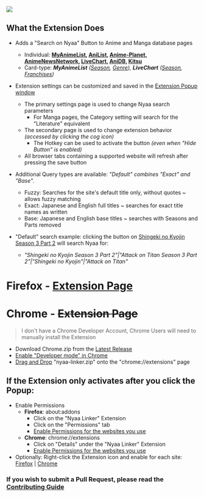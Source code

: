![](https://i.imgur.com/DXMg8ha.png)

## What the Extension Does

-   Adds a "Search on Nyaa" Button to Anime and Manga database pages
    -   Individual: **[MyAnimeList](https://i.imgur.com/IXJ7XuK.png), [AniList](https://i.imgur.com/9xhFu5q.jpeg), [Anime-Planet](https://i.imgur.com/sGsl0Bw.png), [AnimeNewsNetwork](https://i.imgur.com/xXvJXHC.png), [LiveChart](https://i.imgur.com/VyIWtLC.png), [AniDB](https://i.imgur.com/DqSkmOg.jpeg), [Kitsu](https://i.imgur.com/CN2kh4C.jpeg)**
    -   Card-type: _**MyAnimeList** ([Season](https://i.imgur.com/7M4hr0z.png), [Genre](https://i.imgur.com/SklbImH.png)), **LiveChart** ([Season](https://i.imgur.com/wvLOp8N.jpeg), [Franchises](https://i.imgur.com/wcNv1JC.jpeg))_
-   Extension settings can be customized and saved in the [Extension Popup window](https://i.imgur.com/a/cRBmW3T)

    -   The primary settings page is used to change Nyaa search parameters
        -   For Manga pages, the Category setting will search for the "Literature" equivalent
    -   The secondary page is used to change extension behavior _(accessed by clicking the cog icon)_
        -   The Hotkey can be used to activate the button _(even when "Hide Button" is enabled)_
    -   All browser tabs containing a supported website will refresh after pressing the save button

-   Additional Query types are available: _"Default" combines "Exact" and "Base"_.

    -   Fuzzy: Searches for the site's default title only, without quotes ~ allows fuzzy matching
    -   Exact: Japanese and English full titles ~ searches for exact title names as written
    -   Base: Japanese and English base titles ~ searches with Seasons and Parts removed

-   "Default" search example: clicking the button on [Shingeki no Kyojin Season 3 Part 2](https://myanimelist.net/anime/38524/Shingeki_no_Kyojin_Season_3_Part_2) will search Nyaa for:
    -   _"Shingeki no Kyojin Season 3 Part 2"|"Attack on Titan Season 3 Part 2"|"Shingeki no Kyojin"|"Attack on Titan"_

# Firefox - [Extension Page](https://addons.mozilla.org/en-US/firefox/addon/nyaa-linker/)

# Chrome - ~~Extension Page~~

> I don't have a Chrome Developer Account, Chrome Users will need to manually install the Extension

-   Download Chrome.zip from the [Latest Release](https://github.com/Metacor/nyaa-linker/releases)
-   [Enable "Developer mode" in Chrome](https://i.imgur.com/h7kvj1h.png)
-   [Drag and Drop](https://i.imgur.com/u9LzP57.png) "nyaa-linker.zip" onto the "chrome://extensions" page

## If the Extension only activates after you click the Popup:

-   Enable Permissions
    -   **Firefox**: about:addons
        -   Click on the "Nyaa Linker" Extension
        -   Click on the "Permissions" tab
        -   [Enable Permissions for the websites you use](https://i.imgur.com/DWbinsN.png)
    -   **Chrome**: chrome://extensions
        -   Click on "Details" under the "Nyaa Linker" Extension
        -   [Enable Permissions for the websites you use](https://i.imgur.com/Qe3TD7i.png)
-   Optionally: Right-click the Extension icon and enable for each site: [Firefox](https://i.imgur.com/XHziPTB.png) | [Chrome](https://i.imgur.com/RjMCZSK.png)

### If you wish to submit a Pull Request, please read the [Contributing Guide](https://github.com/Metacor/nyaa-linker/blob/main/.github/CONTRIBUTING.md)
